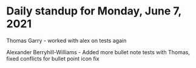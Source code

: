 # Daily standup for Monday, June 7, 2021

Thomas Garry - worked with alex on tests again

Alexander Berryhill-Williams - Added more bullet note tests with Thomas, fixed conflicts for bullet point icon fix
